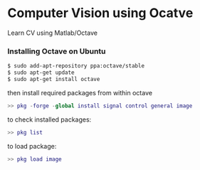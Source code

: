 # Computer Vision using Ocatve

Learn CV using Matlab/Octave

### Installing Octave on Ubuntu

```bash
$ sudo add-apt-repository ppa:octave/stable
$ sudo apt-get update
$ sudo apt-get install octave
```

then install required packages from within octave

```matlab
>> pkg -forge -global install signal control general image
```

to check installed packages:

```matlab
>> pkg list
```
to load package:

```matlab
>> pkg load image
```
